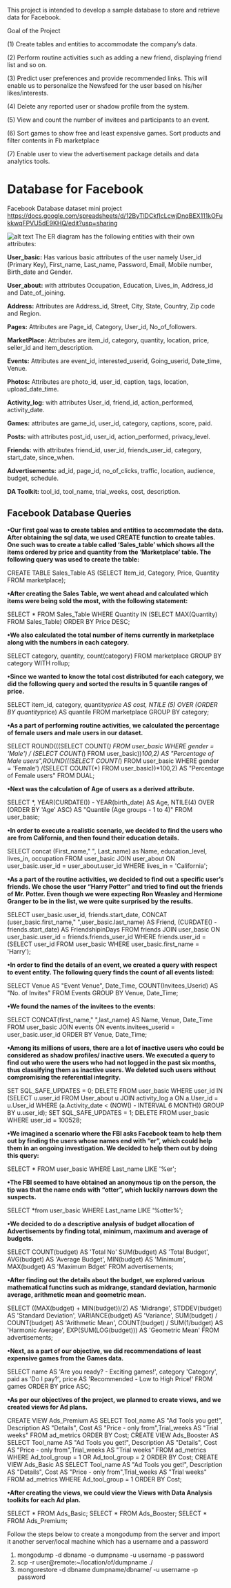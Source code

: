 This project is intended to develop a sample database to store and retrieve data for Facebook. 

Goal of the Project


(1)	Create tables and entities to accommodate the company’s data.


(2)	Perform routine activities such as adding a new friend, displaying friend list and so on.


(3)	Predict user preferences and provide recommended links. This will enable us to personalize the Newsfeed for the user based on his/her likes/interests. 


(4)	Delete any reported user or shadow profile from the system.


(5)	View and count the number of invitees and participants to an event.


(6)	Sort games to show free and least expensive games. Sort products and filter contents in Fb marketplace


(7)	Enable user to view the advertisement package details and data analytics tools.

# Database for Facebook
Facebook Database dataset mini project
https://docs.google.com/spreadsheets/d/12ByTlDCkfIcLcwjDnqBEX111kOFukkwqFPVU5dE9KHQ/edit?usp=sharing

![alt text](https://github.com/Chaitanyaa/Facebook-Database-fictitious-data-/blob/master/Final%20ER.JPG)
The ER diagram has the following entities with their own attributes:

<b>User_basic:</b> Has various basic attributes of the user namely User_id (Primary Key), First_name, Last_name, Password, Email, Mobile number, Birth_date and Gender.

<b>User_about:</b> with attributes Occupation, Education, Lives_in, Address_id and Date_of_joining.

<b>Address:</b> Attributes are Address_id, Street, City, State, Country, Zip code and Region.

<b>Pages:</b> Attributes are Page_id, Category, User_id, No_of_followers.

<b>MarketPlace:</b> Attributes are item_id, category, quantity, location, price, seller_id and item_description.

<b>Events:</b> Attributes are event_id, interested_userid, Going_userid, Date_time, Venue.

<b>Photos:</b> Attributes are photo_id, user_id, caption, tags, location, upload_date_time. 

<b>Activity_log:</b> with attributes User_id, friend_id, action_performed, activity_date.

<b>Games:</b> attributes are game_id, user_id, category, captions, score, paid.

<b>Posts:</b> with attributes post_id, user_id, action_performed, privacy_level.

<b>Friends:</b> with attributes friend_id, user_id, friends_user_id, category, start_date, since_when.

<b>Advertisements:</b> ad_id, page_id, no_of_clicks, traffic, location, audience, budget, schedule.

<b>DA Toolkit:</b> tool_id, tool_name, trial_weeks, cost, description.



## Facebook Database Queries
<b>•Our first goal was to create tables and entities to accommodate the data. 
After obtaining the sql data, we used CREATE function to create tables. 
One such was to create a table called ‘Sales_table’ which shows all the items ordered by price and quantity from the ‘Marketplace’ table. 
The following query was used to create the table:</b>
  
  
CREATE TABLE Sales_Table AS (SELECT Item_id, Category, Price, Quantity FROM marketplace);



<b> •After creating the Sales Table, 
we went ahead and calculated which items were being sold the most, with the following statement:
</b>


SELECT * FROM Sales_Table 
WHERE Quantity IN (SELECT MAX(Quantity) FROM Sales_Table)
ORDER BY Price DESC;


<b>•We also calculated the total number of items currently in marketplace along with the numbers in each category.
</b>


SELECT category, quantity, count(category) FROM marketplace GROUP BY category WITH rollup;


<b>•Since we wanted to know the total cost distributed for each category, 
we did the following query and sorted the results in 5 quantile ranges of price.
</b>


SELECT item_id, category, quantity*price AS cost, NTILE (5) OVER (ORDER BY quantity*price) AS quantile FROM marketplace GROUP BY category;



<b> •As a part of performing routine activities, we calculated the percentage of female users and male users in our dataset.
</b>


SELECT ROUND(((SELECT COUNT(*) FROM user_basic WHERE gender = 'Male') /
(SELECT COUNT(*) FROM user_basic))*100,2) AS "Percentage of Male users",ROUND(((SELECT COUNT(*) FROM user_basic WHERE gender = 'Female')
/(SELECT COUNT(*) FROM user_basic))*100,2) AS "Percentage of Female users" FROM DUAL;



<b>•Next was the calculation of Age of users as a derived attribute.
</b>


SELECT *, YEAR(CURDATE()) - YEAR(birth_date) AS Age, NTILE(4) OVER (ORDER BY 'Age' ASC) AS "Quantile (Age groups - 1 to 4)" FROM user_basic;

<b> •In order to execute a realistic scenario, we decided to find the users who are from California, and then found their education details.
</b>


SELECT concat (First_name," ", Last_name) as Name, education_level, lives_in, occupation FROM user_basic JOIN user_about ON user_basic.user_id = user_about.user_id WHERE lives_in = 'California';


<b> •As a part of the routine activities, we decided to find out a specific user’s friends. 
We chose the user “Harry Potter” and tried to find out the friends of Mr. Potter. 
Even though we were expecting Ron Weasley and Hermione Granger to be in the list, we were quite surprised by the results. 
</b>
  
  
SELECT user_basic.user_id, friends.start_date, CONCAT (user_basic.first_name," ",user_basic.last_name) AS Friend, (CURDATE() - friends.start_date) AS FriendshipinDays FROM friends JOIN user_basic ON user_basic.user_id = friends.friends_user_id WHERE friends.user_id = (SELECT user_id FROM user_basic WHERE user_basic.first_name = 'Harry');



<b> •In order to find the details of an event, 
we created a query with respect to event entity. 
The following query finds the count of all events listed:
</b>


SELECT Venue AS "Event Venue", Date_Time, COUNT(Invitees_Userid) AS "No. of Invites" FROM Events GROUP BY Venue, Date_Time;


<b> •We found the names of the invitees to the events:
</b>


SELECT CONCAT(first_name," ",last_name) AS Name, Venue, Date_Time   FROM user_basic JOIN events ON events.invitees_userid = user_basic.user_id ORDER BY Venue, Date_Time;



<b>•Among its millions of users, there are a lot of inactive users who could be considered as shadow profiles/ inactive users. 
We executed a query to find out who were the users who had not logged in the past six months, thus classifying them as inactive users. 
We deleted such users without compromising the referential integrity. 
</b>



SET SQL_SAFE_UPDATES = 0;
DELETE FROM user_basic WHERE user_id IN
(SELECT u.user_id FROM User_about u JOIN activity_log a ON a.User_id = u.User_id
WHERE (a.Activity_date < (NOW() - INTERVAL 6 MONTH)) GROUP BY u.user_id);
SET SQL_SAFE_UPDATES = 1;
DELETE FROM user_basic WHERE user_id = 100528;



<b> •We imagined a scenario where the FBI asks Facebook team to help them out by finding the users whose names end with “er”, 
which could help them in an ongoing investigation. 
We decided to help them out by doing this query:
</b>


SELECT * FROM user_basic WHERE Last_name LIKE '%er';


<b> •The FBI seemed to have obtained an anonymous tip on the person, the tip was that the name ends with “otter”, 
 which luckily narrows down the suspects.
</b>


SELECT *from user_basic WHERE Last_name LIKE '%otter%';



<b> •We decided to do a descriptive analysis of budget 
allocation of Advertisements by finding total, minimum, maximum and average of budgets.
</b>


SELECT COUNT(budget) AS 'Total No' SUM(budget) AS 'Total Budget', AVG(budget) AS 'Average Budget', MIN(budget) AS 'Minimum', MAX(budget) AS 'Maximum Bdget' FROM advertisements;


<b>•After finding out the details about the budget, we explored various mathematical functins such as midrange, standard deviation, harmonic average, arithmetic mean and geometric mean.        </b>                                                                                                                                                                                                                                                                                         


SELECT ((MAX(budget) + MIN(budget))/2) AS 'Midrange', STDDEV(budget) AS 'Standard Deviation',  VARIANCE(budget) AS 'Variance', SUM(budget) / COUNT(budget) AS 'Arithmetic Mean', COUNT(budget) / SUM(1/budget) AS 'Harmonic Average', EXP(SUM(LOG(budget))) AS 'Geometric Mean' FROM advertisements;


<b> •Next, as a part of our objective, we did recommendations of least expensive games from the Games data.
</b>



SELECT name AS 'Are you ready? - Exciting games!', category 'Category', paid as 'Do I pay?', price AS 'Recommended - Low to High Price!' FROM games ORDER BY price ASC;


<b> •As per our objectives of the project, we planned to create views, and we created views for Ad plans.
</b>


CREATE VIEW Ads_Premium AS SELECT Tool_name AS "Ad Tools you get!", Description AS "Details",  Cost AS "Price - only from",Trial_weeks AS "Trial weeks" FROM ad_metrics ORDER BY Cost;
CREATE VIEW Ads_Booster AS SELECT Tool_name AS "Ad Tools you get!", Description AS "Details",  Cost AS "Price - only from",Trial_weeks AS "Trial weeks" FROM ad_metrics WHERE Ad_tool_group = 1 OR Ad_tool_group = 2 ORDER BY Cost;
CREATE VIEW Ads_Basic AS SELECT Tool_name AS "Ad Tools you get!", Description AS "Details",  Cost AS "Price - only from",Trial_weeks AS "Trial weeks" FROM ad_metrics WHERE Ad_tool_group = 1 ORDER BY Cost;



<b> •After creating the views, we could view the Views with Data Analysis toolkits for each Ad plan.
</b>


SELECT * FROM Ads_Basic;
SELECT * FROM Ads_Booster;
SELECT * FROM Ads_Premium;


Follow the steps below to create a mongodump from the server and import it another server/local machine which has a username and a password

1. mongodump -d dbname -o dumpname -u username -p password
2. scp -r user@remote:~/location/of/dumpname ./
3. mongorestore -d dbname dumpname/dbname/ -u username -p password
